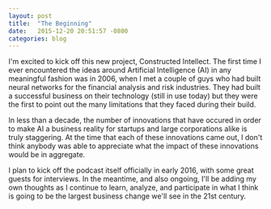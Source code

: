 ```yaml
---
layout: post
title:  "The Beginning"
date:   2015-12-20 20:51:57 -0800
categories: blog
---
```


I'm excited to kick off this new project, Constructed Intellect. The first time I ever encountered the ideas around Artificial Intelligence (AI) in any meaningful fashion was in 2006, when I met a couple of guys who had built neural networks for the financial analysis and risk industries. They had built a successful business on their technology (still in use today) but they were the first to point out the many limitations that they faced during their build.

In less than a decade, the number of innovations that have occured in order to make AI a business reality for startups and large corporations alike is truly staggering. At the time that each of these innovations came out, I don't think anybody was able to appreciate what the impact of these innovations would be in aggregate. 

I plan to kick off the podcast itself officially in early 2016, with some great guests for interviews. In the meantime, and also ongoing, I'll be adding my own thoughts as I continue to learn, analyze, and participate in what I think is going to be the largest business change we'll see in the 21st century.
